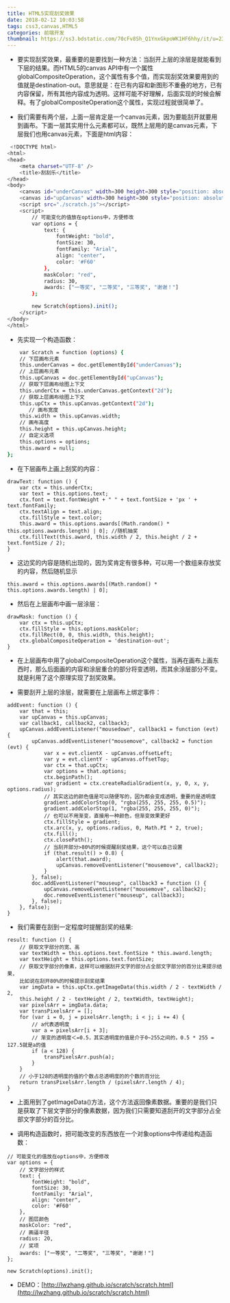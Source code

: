 ```yaml
---
title: HTML5实现刮奖效果
date: 2018-02-12 10:03:58
tags: css3,canvas,HTML5
categories: 前端开发 
thumbnail: https://ss3.bdstatic.com/70cFv8Sh_Q1YnxGkpoWK1HF6hhy/it/u=236468560,4025329217&fm=27&gp=0.jpg
---
```

* 要实现刮奖效果，最重要的是要找到一种方法：当刮开上层的涂层是就能看到下层的结果。而HTML5的canvas API中有一个属性globalCompositeOperation，这个属性有多个值，而实现刮奖效果要用到的值就是destination-out。意思就是：在已有内容和新图形不重叠的地方，已有内容保留，所有其他内容成为透明。这样可能不好理解，后面实现的时候会解释。有了globalCompositeOperation这个属性，实现过程就很简单了。

* 我们需要有两个层，上面一层肯定是一个canvas元素，因为要能刮开就要用到画布。下面一层其实用什么元素都可以，既然上层用的是canvas元素，下层我们也用canvas元素，下面是html内容：

``` bash
 <!DOCTYPE html>
<html>
<head>
    <meta charset="UTF-8" />
    <title>刮刮乐</title>
</head>
<body>
    <canvas id="underCanvas" width=300 height=300 style="position: absolute; left: 0;top: 0;"></canvas>
    <canvas id="upCanvas" width=300 height=300 style="position: absolute; left: 0; top: 0;"></canvas>
    <script src="./scratch.js"></script>
    <script>
        // 可能变化的值放在options中，方便修改
        var options = {
            text: {
                fontWeight: "bold",
                fontSize: 30,
                fontFamily: "Arial",
                align: "center",
                color: '#F60'
            },
            maskColor: "red",
            radius: 30,
            awards: ["一等奖", "二等奖", "三等奖", "谢谢！"]
        };

        new Scratch(options).init();
    </script>
</body>
</html>

```
 
* 先实现一个构造函数：

``` bash
	var Scratch = function (options) {
    // 下层画布元素
    this.underCanvas = doc.getElementById("underCanvas");
    // 上层画布元素
    this.upCanvas = doc.getElementById("upCanvas");
    // 获取下层画布绘图上下文
    this.underCtx = this.underCanvas.getContext("2d");
    // 获取上层画布绘图上下文
    this.upCtx = this.upCanvas.getContext("2d");
       // 画布宽度
    this.width = this.upCanvas.width;
    // 画布高度
    this.height = this.upCanvas.height;
    // 自定义选项
    this.options = options;
    this.award = null;
};

```

* 在下层画布上画上刮奖的内容：

``` 
drawText: function () {
    var ctx = this.underCtx;
    var text = this.options.text;
    ctx.font = text.fontWeight + " " + text.fontSize + 'px ' + text.fontFamily;
    ctx.textAlign = text.align;
    ctx.fillStyle = text.color;
    this.award = this.options.awards[(Math.random() * this.options.awards.length) | 0]; //随机抽奖
    ctx.fillText(this.award, this.width / 2, this.height / 2 + text.fontSize / 2);
}

```

* 这边奖的内容是随机出现的，因为奖肯定有很多种，可以用一个数组来存放奖的内容，然后随机显示

```
this.award = this.options.awards[(Math.random() * this.options.awards.length) | 0];

```

* 然后在上层画布中画一层涂层：

```
drawMask: function () {
    var ctx = this.upCtx;
    ctx.fillStyle = this.options.maskColor;
    ctx.fillRect(0, 0, this.width, this.height);
    ctx.globalCompositeOperation = 'destination-out';
}
```

* 在上层画布中用了globalCompositeOperation这个属性，当再在画布上画东西时，那么后面画的内容和涂层重合的部分将变透明，而其余涂层部分不变。就是利用了这个原理实现了刮奖效果。

* 需要刮开上层的涂层，就需要在上层画布上绑定事件：

```
addEvent: function () {
    var that = this;
    var upCanvas = this.upCanvas;
    var callback1, callback2, callback3;
    upCanvas.addEventListener("mousedown", callback1 = function (evt) {
        upCanvas.addEventListener("mousemove", callback2 = function (evt) {
            var x = evt.clientX - upCanvas.offsetLeft;
            var y = evt.clientY - upCanvas.offsetTop;
            var ctx = that.upCtx;
            var options = that.options;
            ctx.beginPath();
            var gradient = ctx.createRadialGradient(x, y, 0, x, y, options.radius);
            // 其实这边的颜色值是可以随便写的，因为都会变成透明，重要的是透明度
            gradient.addColorStop(0, "rgba(255, 255, 255, 0.5)");
            gradient.addColorStop(1, "rgba(255, 255, 255, 0)");
            // 也可以不用渐变，直接用一种颜色，但渐变效果更好
            ctx.fillStyle = gradient;
            ctx.arc(x, y, options.radius, 0, Math.PI * 2, true);
            ctx.fill();
            ctx.closePath();
            // 当刮开部分>80%的时候提醒刮奖结果，这个可以自己设置
            if (that.result() > 0.8) {
                alert(that.award);
                upCanvas.removeEventListener("mousemove", callback2);
            }
        }, false);
        doc.addEventListener("mouseup", callback3 = function () {
            upCanvas.removeEventListener("mousemove", callback2);
            doc.removeEventListener("mouseup", callback3);
        }, false);
    }, false);
}

```

* 我们需要在刮到一定程度时提醒刮奖的结果:

```
result: function () {
    // 获取文字部分的宽、高
    var textWidth = this.options.text.fontSize * this.award.length;
    var textHeight = this.options.text.fontSize;
    // 获取文字部分的像素，这样可以根据刮开文字的部分占全部文字部分的百分比来提示结果，
    比如说在刮开80%的时候提示刮奖结果
    var imgData = this.upCtx.getImageData(this.width / 2 - textWidth / 2, 
    this.height / 2 - textHeight / 2, textWidth, textHeight);
    var pixelsArr = imgData.data;
    var transPixelsArr = [];
    for (var i = 0, j = pixelsArr.length; i < j; i += 4) {
        // a代表透明度
        var a = pixelsArr[i + 3];
        // 渐变的透明度＜=0.5，其实透明度的值是介于0~255之间的，0.5 * 255 = 127.5就是a的值
        if (a < 128) {
            transPixelsArr.push(a);
        }
    }
    // 小于128的透明度的值的个数占总透明度的的个数的百分比
    return transPixelsArr.length / (pixelsArr.length / 4);
}

```

* 上面用到了getImageData()方法，这个方法返回像素数据。重要的是我们只是获取了下层文字部分的像素数据，因为我们只需要知道刮开的文字部分占全部文字部分的百分比。

* 调用构造函数时，把可能改变的东西放在一个对象options中传递给构造函数：

```
// 可能变化的值放在options中，方便修改
var options = {
    // 文字部分的样式
    text: {
        fontWeight: "bold",
        fontSize: 30,
        fontFamily: "Arial",
        align: "center",
        color: '#F60'
    },
    // 图层颜色
    maskColor: "red",
    // 画逼半径
    radius: 20,
    // 奖项
    awards: ["一等奖", "二等奖", "三等奖", "谢谢！"]
};

new Scratch(options).init();

```
* DEMO：[http://lwzhang.github.io/scratch/scratch.html](http://lwzhang.github.io/scratch/scratch.html)